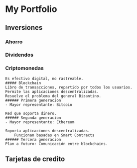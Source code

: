 # My Portfolio
## Inversiones
### Ahorro
### Dividendos
### Criptomonedas
    Es efectivo digital, no rastreable.
    ##### Blockchain
    Libro de transacciones, repartido por todos los usuarios.
    Permite las aplicaciones descentralizadas.
    Resuelve el problema del general Bizantino.
    ###### Primera generacion
    - Mayor representante: Bitcoin

    Red que soporta dinero.
    ###### Segunda generacion
    - Mayor representante: Ethereum

    Soporta aplicaciones descentralizadas.
        Funcionan basadas en Smart Contracts
    ###### Tercera generacion
    Plan a futuro: Comunicación entre blockchains.
## Tarjetas de credito